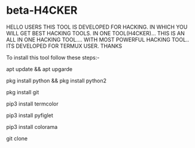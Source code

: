 # beta-H4CKER
HELLO USERS THIS TOOL IS DEVELOPED FOR HACKING. IN WHICH YOU WILL GET BEST HACKING TOOLS. IN ONE TOOL(H4CKER)... THIS IS AN ALL IN ONE HACKING TOOL.... WITH MOST POWERFUL HACKING TOOL.. ITS DEVELOPED FOR TERMUX USER. THANKS

To install this tool follow these steps:-

apt update && apt upgarde

pkg install python && pkg install python2

pkg install git

pip3 install termcolor

pip3 install pyfiglet

pip3 install colorama

git clone 
